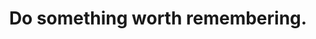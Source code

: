 ---
title: "Do something worth remembering."
type: quote
attribution: "Elvis Presley"
related:
  - Elvis Presley (en.wikipedia.org)
  - TURN ON
tags:
  - Elvis Presley
  - Quote
---